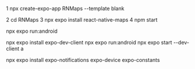 1 npx create-expo-app RNMaps --template blank

2 cd RNMaps
3 npx expo install react-native-maps
4 npm start

npx expo run:android

npx expo install expo-dev-client
npx expo run:android
npx expo start --dev-client
a

npx expo install expo-notifications expo-device expo-constants
